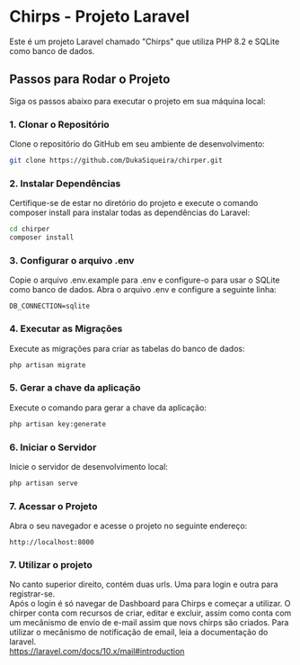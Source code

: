# Chirps - Projeto Laravel

Este é um projeto Laravel chamado "Chirps" que utiliza PHP 8.2 e SQLite como banco de dados.

## Passos para Rodar o Projeto

Siga os passos abaixo para executar o projeto em sua máquina local:

### 1. Clonar o Repositório

Clone o repositório do GitHub em seu ambiente de desenvolvimento:

```bash
git clone https://github.com/DukaSiqueira/chirper.git
```

### 2. Instalar Dependências

Certifique-se de estar no diretório do projeto e execute o comando composer install para instalar todas as dependências do Laravel:

```bash
cd chirper
composer install
```

### 3. Configurar o arquivo .env

Copie o arquivo .env.example para .env e configure-o para usar o SQLite como banco de dados. Abra o arquivo .env e configure a seguinte linha:

```plaintext
DB_CONNECTION=sqlite
```

### 4. Executar as Migrações

Execute as migrações para criar as tabelas do banco de dados:

```bash
php artisan migrate
```

### 5. Gerar a chave da aplicação

Execute o comando para gerar a chave da aplicação:

```bash
php artisan key:generate
```

### 6. Iniciar o Servidor

Inicie o servidor de desenvolvimento local:

```bash
php artisan serve
```

### 7. Acessar o Projeto

Abra o seu navegador e acesse o projeto no seguinte endereço:

```arduino
http://localhost:8000
```
### 7. Utilizar o projeto

No canto superior direito, contém duas urls. Uma para login e outra para registrar-se. <br>
Após o login é só navegar de Dashboard para Chirps e começar a utilizar.
O chirper conta com recursos de criar, editar e excluir, assim como conta com um mecânismo de envio de e-mail assim que novs chirps são criados.
Para utilizar o mecânismo de notificação de email, leia a documentação do laravel. <br>
https://laravel.com/docs/10.x/mail#introduction
